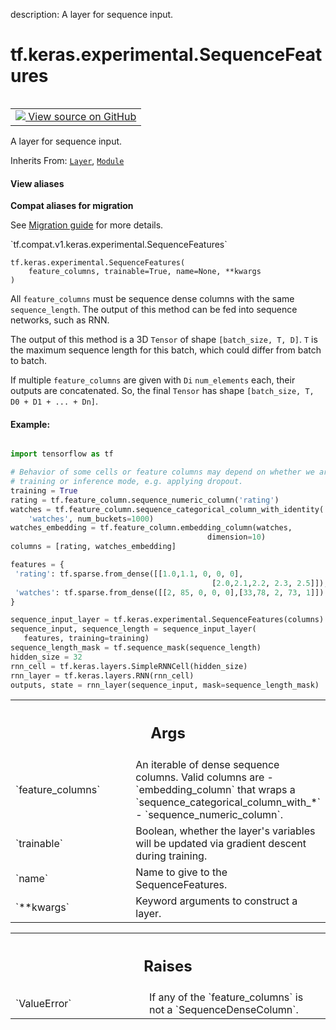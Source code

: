 description: A layer for sequence input.

<div itemscope itemtype="http://developers.google.com/ReferenceObject">
<meta itemprop="name" content="tf.keras.experimental.SequenceFeatures" />
<meta itemprop="path" content="Stable" />
<meta itemprop="property" content="__init__"/>
<meta itemprop="property" content="__new__"/>
</div>

# tf.keras.experimental.SequenceFeatures

<!-- Insert buttons and diff -->

<table class="tfo-notebook-buttons tfo-api nocontent" align="left">
<td>
  <a target="_blank" href="https://github.com/keras-team/keras/tree/v2.9.0/keras/feature_column/sequence_feature_column.py#L32-L167">
    <img src="https://www.tensorflow.org/images/GitHub-Mark-32px.png" />
    View source on GitHub
  </a>
</td>
</table>



A layer for sequence input.

Inherits From: [`Layer`](../../../tf/keras/layers/Layer.md), [`Module`](../../../tf/Module.md)

<section class="expandable">
  <h4 class="showalways">View aliases</h4>
  <p>
<b>Compat aliases for migration</b>
<p>See
<a href="https://www.tensorflow.org/guide/migrate">Migration guide</a> for
more details.</p>
<p>`tf.compat.v1.keras.experimental.SequenceFeatures`</p>
</p>
</section>

<pre class="devsite-click-to-copy prettyprint lang-py tfo-signature-link">
<code>tf.keras.experimental.SequenceFeatures(
    feature_columns, trainable=True, name=None, **kwargs
)
</code></pre>



<!-- Placeholder for "Used in" -->

All `feature_columns` must be sequence dense columns with the same
`sequence_length`. The output of this method can be fed into sequence
networks, such as RNN.

The output of this method is a 3D `Tensor` of shape `[batch_size, T, D]`.
`T` is the maximum sequence length for this batch, which could differ from
batch to batch.

If multiple `feature_columns` are given with `Di` `num_elements` each, their
outputs are concatenated. So, the final `Tensor` has shape
`[batch_size, T, D0 + D1 + ... + Dn]`.

#### Example:



```python

import tensorflow as tf

# Behavior of some cells or feature columns may depend on whether we are in
# training or inference mode, e.g. applying dropout.
training = True
rating = tf.feature_column.sequence_numeric_column('rating')
watches = tf.feature_column.sequence_categorical_column_with_identity(
    'watches', num_buckets=1000)
watches_embedding = tf.feature_column.embedding_column(watches,
                                            dimension=10)
columns = [rating, watches_embedding]

features = {
 'rating': tf.sparse.from_dense([[1.0,1.1, 0, 0, 0],
                                             [2.0,2.1,2.2, 2.3, 2.5]]),
 'watches': tf.sparse.from_dense([[2, 85, 0, 0, 0],[33,78, 2, 73, 1]])
}

sequence_input_layer = tf.keras.experimental.SequenceFeatures(columns)
sequence_input, sequence_length = sequence_input_layer(
   features, training=training)
sequence_length_mask = tf.sequence_mask(sequence_length)
hidden_size = 32
rnn_cell = tf.keras.layers.SimpleRNNCell(hidden_size)
rnn_layer = tf.keras.layers.RNN(rnn_cell)
outputs, state = rnn_layer(sequence_input, mask=sequence_length_mask)
```

<!-- Tabular view -->
 <table class="responsive fixed orange">
<colgroup><col width="214px"><col></colgroup>
<tr><th colspan="2"><h2 class="add-link">Args</h2></th></tr>

<tr>
<td>
`feature_columns`
</td>
<td>
An iterable of dense sequence columns. Valid columns are
- `embedding_column` that wraps a `sequence_categorical_column_with_*`
- `sequence_numeric_column`.
</td>
</tr><tr>
<td>
`trainable`
</td>
<td>
Boolean, whether the layer's variables will be updated via
gradient descent during training.
</td>
</tr><tr>
<td>
`name`
</td>
<td>
Name to give to the SequenceFeatures.
</td>
</tr><tr>
<td>
`**kwargs`
</td>
<td>
Keyword arguments to construct a layer.
</td>
</tr>
</table>



<!-- Tabular view -->
 <table class="responsive fixed orange">
<colgroup><col width="214px"><col></colgroup>
<tr><th colspan="2"><h2 class="add-link">Raises</h2></th></tr>

<tr>
<td>
`ValueError`
</td>
<td>
If any of the `feature_columns` is not a
`SequenceDenseColumn`.
</td>
</tr>
</table>



